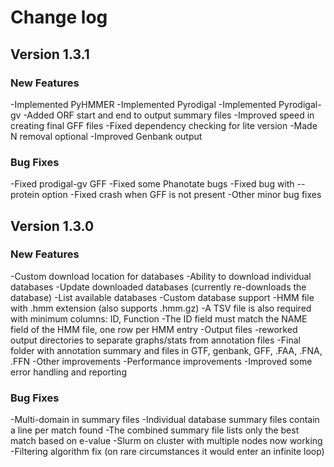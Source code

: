 # Change log

## Version 1.3.1

### New Features

-Implemented PyHMMER
-Implemented Pyrodigal
-Implemented Pyrodigal-gv
-Added ORF start and end to output summary files
-Improved speed in creating final GFF files
-Fixed dependency checking for lite version
-Made N removal optional
-Improved Genbank output

### Bug Fixes

-Fixed prodigal-gv GFF
-Fixed some Phanotate bugs
-Fixed bug with --protein option
-Fixed crash when GFF is not present
-Other minor bug fixes

## Version 1.3.0

### New Features

-Custom download location for databases
-Ability to download individual databases
-Update downloaded databases (currently re-downloads the database)
-List available databases
-Custom database support
  -HMM file with .hmm extension (also supports .hmm.gz)
  -A TSV file is also required with minimum columns: ID, Function
  -The ID field must match the NAME field of the HMM file, one row per HMM entry
-Output files
  -reworked output directories to separate graphs/stats from annotation files
  -Final folder with annotation summary and files in GTF, genbank, GFF, .FAA, .FNA, .FFN
-Other improvements
  -Performance improvements
  -Improved some error handling and reporting

### Bug Fixes

-Multi-domain in summary files
  -Individual database summary files contain a line per match found
  -The combined summary file lists only the best match based on e-value
-Slurm on cluster with multiple nodes now working
-Filtering algorithm fix (on rare circumstances it would enter an infinite loop)
